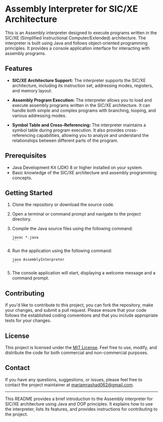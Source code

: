 
# Assembly Interpreter for SIC/XE Architecture

This is an Assembly interpreter designed to execute programs written in the SIC/XE (Simplified Instructional Computer/Extended) architecture. The interpreter is built using Java and follows object-oriented programming principles. It provides a console application interface for interacting with assembly programs.

## Features

- **SIC/XE Architecture Support:** The interpreter supports the SIC/XE architecture, including its instruction set, addressing modes, registers, and memory layout.

- **Assembly Program Execution:** The interpreter allows you to load and execute assembly programs written in the SIC/XE architecture. It can handle both simple and complex programs with branching, looping, and various addressing modes.

- **Symbol Table and Cross-Referencing:** The interpreter maintains a symbol table during program execution. It also provides cross-referencing capabilities, allowing you to analyze and understand the relationships between different parts of the program.

  

## Prerequisites

- Java Development Kit (JDK) 8 or higher installed on your system.
- Basic knowledge of the SIC/XE architecture and assembly programming concepts.

## Getting Started

1. Clone the repository or download the source code.

2. Open a terminal or command prompt and navigate to the project directory.

3. Compile the Java source files using the following command:
   ````
   javac *.java
   ```

4. Run the application using the following command:
   ````
   java AssemblyInterpreter
   ```

5. The console application will start, displaying a welcome message and a command prompt.


## Contributing

If you'd like to contribute to this project, you can fork the repository, make your changes, and submit a pull request. Please ensure that your code follows the established coding conventions and that you include appropriate tests for your changes.

## License

This project is licensed under the [MIT License](LICENSE). Feel free to use, modify, and distribute the code for both commercial and non-commercial purposes.

## Contact

If you have any questions, suggestions, or issues, please feel free to contact the project maintainer at [mariamrashad062@gmail.com](mailto:mariamrashad062@gmail.com).

---

This README provides a brief introduction to the Assembly interpreter for SIC/XE architecture using Java and OOP principles. It explains how to use the interpreter, lists its features, and provides instructions for contributing to the project. 
